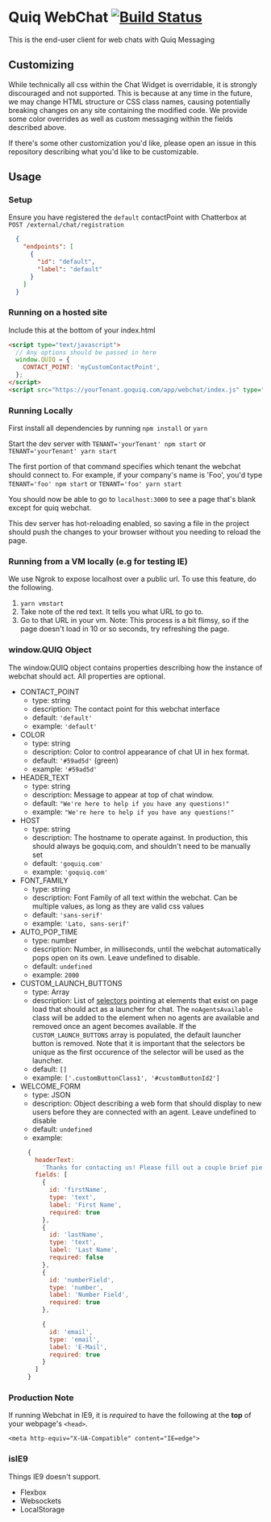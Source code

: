 # Quiq WebChat [![Build Status](https://travis-ci.org/Quiq/webchat.svg?branch=master)](https://travis-ci.org/Quiq/webchat)

This is the end-user client for web chats with Quiq Messaging

## Customizing
While technically all css within the Chat Widget is overridable, it is strongly discouraged and not supported.  This is because at any time in the future, we may change HTML structure or CSS class names, causing potentially breaking changes on any site containing the modified code.  We provide some color overrides as well as custom messaging within the fields described above.  

If there's some other customization you'd like, please open an issue in this repository describing what you'd like to be customizable.

## Usage

### Setup
Ensure you have registered the `default` contactPoint with Chatterbox at `POST /external/chat/registration`
```json
  {
    "endpoints": [
      {
        "id": "default",
        "label": "default"
      }
    ]
  }
```

### Running on a hosted site
Include this at the bottom of your index.html
```html
<script type="text/javascript">
  // Any options should be passed in here
  window.QUIQ = {
    CONTACT_POINT: 'myCustomContactPoint',
  };
</script>
<script src="https://yourTenant.goquiq.com/app/webchat/index.js" type="text/javascript"></script>
```

### Running Locally

First install all dependencies by running `npm install` or `yarn`

Start the dev server with `TENANT='yourTenant' npm start` or `TENANT='yourTenant' yarn start`

The first portion of that command specifies which tenant the webchat should connect to.  For example, if your company's name is 'Foo', you'd type `TENANT='foo' npm start` or `TENANT='foo' yarn start`

You should now be able to go to `localhost:3000` to see a page that's blank except for quiq webchat.

This dev server has hot-reloading enabled, so saving a file in the project should push the changes to your browser without you needing to reload the page.

### Running from a VM locally (e.g for testing IE)
We use Ngrok to expose localhost over a public url.  To use this feature, do the following.
1. `yarn vmstart`
2. Take note of the red text.  It tells you what URL to go to.
3. Go to that URL in your vm.
Note: This process is a bit flimsy, so if the page doesn't load in 10 or so seconds, try refreshing the page.

### window.QUIQ Object
The window.QUIQ object contains properties describing how the instance of webchat should act.  All properties are optional.
  - CONTACT_POINT
    - type: string
    - description: The contact point for this webchat interface
    - default: `'default'`
    - example: `'default'`
  - COLOR
    - type: string
    - description: Color to control appearance of chat UI in hex format.
    - default: `'#59ad5d'` (green)
    - example: `'#59ad5d'`
  - HEADER_TEXT
    - type: string
    - description: Message to appear at top of chat window.
    - default: `"We're here to help if you have any questions!"`
    - example: `"We're here to help if you have any questions!"`
  - HOST
    - type: string
    - description: The hostname to operate against. In production, this should always be goquiq.com, and shouldn't need to be manually set
    - default: `'goquiq.com'`
    - example: `'goquiq.com'`
  - FONT_FAMILY
    - type: string
    - description: Font Family of all text within the webchat.  Can be multiple values, as long as they are valid css values
    - default: `'sans-serif'`
    - example: `'Lato, sans-serif'`
  - AUTO_POP_TIME
    - type: number
    - description: Number, in milliseconds, until the webchat automatically pops open on its own. Leave undefined to disable.
    - default: `undefined`
    - example: `2000`
  - CUSTOM_LAUNCH_BUTTONS
    - type: Array<string>
    - description: List of [selectors](https://developer.mozilla.org/en-US/docs/Learn/CSS/Introduction_to_CSS/Simple_selectors) pointing at elements that exist on page load that should act as a launcher for chat. The `noAgentsAvailable` class will be added to the element when no agents are available and removed once an agent becomes available. If the `CUSTOM_LAUNCH_BUTTONS` array is populated, the default launcher button is removed.  Note that it is important that the selectors be unique as the first occurence of the selector will be used as the launcher.
    - default: `[]`
    - example: `['.customButtonClass1', '#customButtonId2']`
  - WELCOME_FORM
    - type: JSON
    - description: Object describing a web form that should display to new users before they are connected with an agent. Leave undefined to disable
    - default: `undefined`
    - example:
    ```js
      {
        headerText:
          'Thanks for contacting us! Please fill out a couple brief pieces of information and we will get you chatting with an agent.',
        fields: [
          {
            id: 'firstName',
            type: 'text',
            label: 'First Name',
            required: true
          },
          {
            id: 'lastName',
            type: 'text',
            label: 'Last Name',
            required: false
          },
          {
            id: 'numberField',
            type: 'number',
            label: 'Number Field',
            required: true
          },

          {
            id: 'email',
            type: 'email',
            label: 'E-Mail',
            required: true
          }
        ]
      }
    ```

### Production Note
If running Webchat in IE9, it is _required_ to have the following at the **top** of your webpage's `<head>`.

`<meta http-equiv="X-UA-Compatible" content="IE=edge">`

### isIE9

Things IE9 doesn't support.
- Flexbox
- Websockets
- LocalStorage